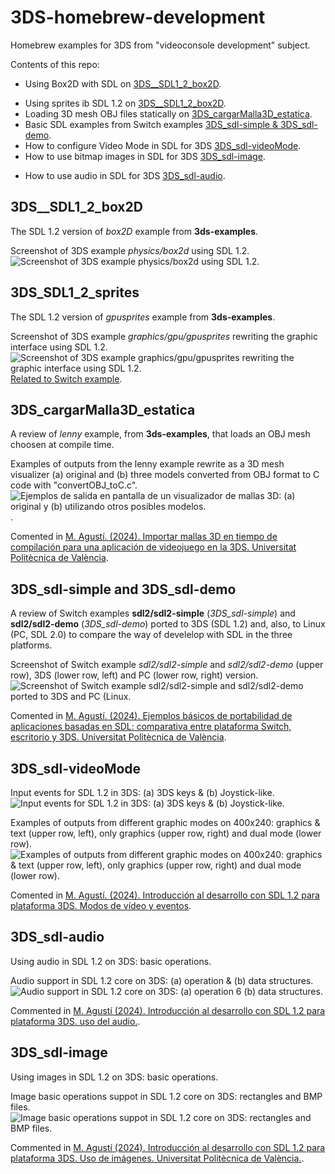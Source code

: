 <!--
Sintaxis README
https://docs.github.com/es/get-started/writing-on-github/getting-started-with-writing-and-formatting-on-github/basic-writing-and-formatting-syntax#hiding-content-with-comments

Tokens
https://docs.github.com/es/authentication/keeping-your-account-and-data-secure/managing-your-personal-access-tokens
-->
# 3DS-homebrew-development
Homebrew examples for 3DS from "videoconsole development" subject.

Contents of this repo:
- Using Box2D with SDL on [3DS__SDL1_2_box2D](https://github.com/magusti/3DS-homebrew-development#3ds__sdl1_2_box2d).
* Using sprites ib SDL 1.2 on [3DS__SDL1_2_box2D](https://github.com/magusti/3DS-homebrew-development#3ds_sdl1_2_sprites).
* Loading 3D mesh OBJ files statically on [3DS_cargarMalla3D_estatica](https://github.com/magusti/3DS-homebrew-development#3ds_cargarmalla3d_estatica).
* Basic SDL examples from Switch examples [3DS_sdl-simple & 3DS_sdl-demo](https://github.com/magusti/3DS-homebrew-development#ejemplos-b%C3%A1sicos-de-portabilidad-de-aplicaciones-basadas-en-sdl-comparativa-entre-plataforma-switch-escritorio-y-3ds).
* How to configure Video Mode in SDL for 3DS [3DS_sdl-videoMode](https://github.com/magusti/3DS-homebrew-development/tree/main#3ds_sdl-videomode).
* How to use bitmap images in SDL for 3DS [3DS_sdl-image](https://github.com/magusti/3DS-homebrew-development/tree/main#3ds_sdl-image).
+ How to use audio in SDL for 3DS [3DS_sdl-audio](https://github.com/magusti/3DS-homebrew-development/tree/main#3ds_sdl-audio).


## 3DS__SDL1_2_box2D
The SDL 1.2 version of *box2D* example from **3ds-examples**.

Screenshot of 3DS example *physics/box2d* using SDL 1.2.
![Screenshot of 3DS example *physics/box2d* using SDL 1.2.](Screenshot_3DS_SDL1_2_box2D_fig.png)

## 3DS_SDL1_2_sprites
The SDL 1.2 version of *gpusprites* example from **3ds-examples**.

Screenshot of 3DS example *graphics/gpu/gpusprites* rewriting the graphic interface using SDL 1.2.
![Screenshot of 3DS example *graphics/gpu/gpusprites* rewriting the graphic interface using SDL 1.2.](Screenshot_3DS_SDL1_2_sprites_fig.png)
[Related to Switch example]().


## 3DS_cargarMalla3D_estatica
A review of *lenny* example, from **3ds-examples**, that loads an OBJ mesh choosen at compile time.

Examples of outputs from the lenny example rewrite as a 3D mesh visualizer (a) original and (b) three models converted from OBJ format to C code with "convertOBJ_toC.c".
![Ejemplos de salida en pantalla de un visualizador de mallas 3D: (a) original y (b) utilizando otros posibles modelos.](cargarMalle3D_estatica_fig1.png).

Comented in [M. Agustí. (2024). Importar mallas 3D en tiempo de compilación para una aplicación de videojuego en la 3DS. Universitat Politècnica de València](http://hdl.handle.net/10251/205403).


## 3DS_sdl-simple and 3DS_sdl-demo
A review of Switch examples **sdl2/sdl2-simple** (*3DS_sdl-simple*) and **sdl2/sdl2-demo** (*3DS_sdl-demo*) ported to 3DS (SDL 1.2) and, also, to Linux (PC, SDL 2.0) to compare the way of develelop with SDL in the three platforms.

Screenshot of Switch example *sdl2/sdl2-simple* and *sdl2/sdl2-demo* (upper row), 3DS (lower row, left)  and PC (lower row, right) version.
![Screenshot of Switch example sdl2/sdl2-simple and sdl2/sdl2-demo ported to 3DS and PC (Linux.](Screenshot_SDL_simple_demo_fig.png)

Comented in [M. Agustí. (2024). Ejemplos básicos de portabilidad de aplicaciones basadas en SDL: comparativa entre plataforma Switch, escritorio y 3DS. Universitat Politècnica de València](http://hdl.handle.net/10251/204900).



## 3DS_sdl-videoMode
Input events for SDL 1.2 in 3DS: (a) 3DS keys & (b) Joystick-like.
![Input events for SDL 1.2 in 3DS: (a) 3DS keys & (b) Joystick-like.](Screenshot_3DS_event.png)

Examples of outputs from different graphic modes on 400x240: graphics & text (upper row, left), only graphics (upper row, right) and dual mode (lower row).
![Examples of outputs from different graphic modes on 400x240: graphics & text (upper row, left), only graphics (upper row, right) and dual mode (lower row).](Screenshot_3DS_videoModes.png.png)

Comented in [M. Agustí. (2024). Introducción al desarrollo con SDL 1.2 para plataforma 3DS. Modos de vídeo y eventos](http://hdl.handle.net/10251/205439).


## 3DS_sdl-audio
Using audio in SDL 1.2 on 3DS: basic operations.

Audio support in SDL 1.2 core on 3DS: (a) operation & (b) data structures.
![Audio support in SDL 1.2 core on 3DS: (a) operation 6 (b) data structures.](Screenshot_sdl1_2_audioBasic.png)

Commented in [M. Agustí (2024). Introducción al desarrollo con SDL 1.2 para plataforma 3DS. uso del audio.](http://hdl.handle.net/10251/205231).

## 3DS_sdl-image
Using images in SDL 1.2 on 3DS: basic operations.

Image basic operations suppot in SDL 1.2 core on 3DS: rectangles and BMP files.
![Image basic operations suppot in SDL 1.2 core on 3DS: rectangles and BMP files.](Screenshot_sdl_imageBasic.png)

Commented in [M. Agustí (2024). Introducción al desarrollo con SDL 1.2 para plataforma 3DS. Uso de imágenes. Universitat Politècnica de València.](http://hdl.handle.net/10251/205415).


